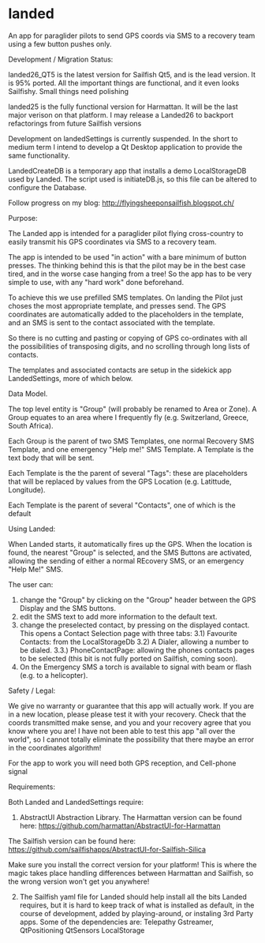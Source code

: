 landed
======

An app for paraglider pilots to send GPS coords via SMS to a recovery team using a few button pushes only.

Development / Migration Status:

landed26_QT5 is the latest version for Sailfish Qt5, and is the lead version. It is 95% ported. All the important things are functional, and it even looks Sailfishy. Small things need polishing

landed25 is the fully functional version for Harmattan. It will be the last major verison on that platform. I may release a Landed26 to backport refactorings from future Sailfish versions

Development on landedSettings is currently suspended. In the short to medium term I intend to develop a Qt Desktop application to provide the same functionality.

LandedCreateDB is a temporary app that installs a demo LocalStorageDB used by Landed. The script used is initiateDB.js, so this file can be altered to configure the Database.


Follow progress on my blog: http://flyingsheeponsailfish.blogspot.ch/


Purpose:

The Landed app is intended for a paraglider pilot flying cross-country to easily transmit his GPS coordinates via SMS to a recovery team.

The app is intended to be used "in action" with a bare minimum of button presses. The thinking behind this is that the pilot may be in the best case tired, and in the worse case hanging from a tree! So the app has to be very simple to use, with any "hard work" done beforehand.

To achieve this we use prefilled SMS templates. On landing the Pilot just choses the most appropriate template, and presses send. The GPS coordinates are automatically added to the placeholders in the template, and an SMS is sent to the contact associated with the template.

So there is no cutting and pasting or copying of GPS co-ordinates with all the possibilities of transposing digits, and no scrolling through long lists of contacts.

The templates and associated contacts are setup in the sidekick app LandedSettings, more of which below.


Data Model.

The top level entity is "Group" (will probably be renamed to Area or Zone). A Group equates to an area where I frequently fly (e.g. Switzerland, Greece, South Africa).

Each Group is the parent of two SMS Templates, one normal Recovery SMS Template, and one emergency "Help me!" SMS Template. A Template is the text body that will be sent.

Each Template is the the parent of several "Tags": these are placeholders that will be replaced by values from the GPS Location (e.g. Latittude, Longitude).

Each Template is the parent of several "Contacts", one of which is the default


Using Landed:

When Landed starts, it automatically fires up the GPS. When the location is found, the nearest "Group" is selected, and the SMS Buttons are activated, allowing the sending of either a normal REcovery SMS, or an emergency "Help Me!" SMS.

The user can:
1) change the "Group" by clicking on the "Group" header between the GPS Display and the SMS buttons.
2) edit the SMS text to add more information to the default text.
3) change the preselected contact, by pressing on the displayed contact. This opens a Contact Selection page with three tabs:
3.1) Favourite Contacts: from the LocalStorageDb
3.2) A Dialer, allowing a number to be dialed.
3.3.) PhoneContactPage: allowing the phones contacts pages to be selected (this bit is not fully ported on Sailfish, coming soon).
4) On the Emergency SMS a torch is available to signal with beam or flash (e.g. to a helicopter).


Safety / Legal:

We give no warranty or guarantee that this app will actually work. If you are in a new location, please please test it with your recovery. Check that the coords transmitted make sense, and you and your recovery agree that you know where you are! I have not been able to test this app "all over the world", so I cannot totally eliminate the possibility that there maybe an error in the coordinates algorithm!

For the app to work you will need both GPS reception, and Cell-phone signal


Requirements:

Both Landed and LandedSettings require:

1) AbstractUI Abstraction Library.
The Harmattan version can be found here: https://github.com/harmattan/AbstractUI-for-Harmattan

The Sailfish version can be found here: https://github.com/sailfishapps/AbstractUI-for-Sailfish-Silica

Make sure you install the correct version for your platform! This is where the magic takes place handling differences between Harmattan and Sailfish, so the wrong version won't get you anywhere!

2) The Sailfish yaml file for Landed should help install all the bits Landed requires, but it is hard to keep track of what is installed as default, in the course of development, added by playing-around, or instaling 3rd Party apps.
Some of the dependencies are:
Telepathy
Gstreamer,
QtPositioning
QtSensors
LocalStorage
